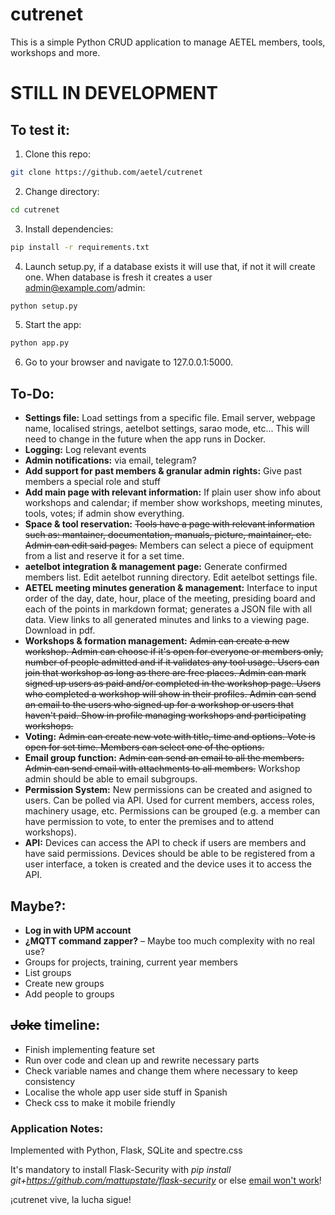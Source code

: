 # cutrenet
This is a simple Python CRUD application to manage AETEL members, tools, workshops and more.

# STILL IN DEVELOPMENT

## To test it:
1. Clone this repo:
```bash
git clone https://github.com/aetel/cutrenet
```
2. Change directory:
```bash
cd cutrenet
```
3. Install dependencies:
```bash
pip install -r requirements.txt
```
4. Launch setup.py, if a database exists it will use that, if not it will create one. When database is fresh it creates a user admin@example.com/admin:
```bash
python setup.py
```
5. Start the app:
```bash
python app.py
```
6. Go to your browser and navigate to 127.0.0.1:5000.

## To-Do:
* **Settings file:** Load settings from a specific file. Email server, webpage name, localised strings, aetelbot settings, sarao mode, etc... This will need to change in the future when the app runs in Docker.
* **Logging:** Log relevant events
* **Admin notifications:** via email, telegram?
* **Add support for past members & granular admin rights:** Give past members a special role and stuff
* **Add main page with relevant information:** If plain user show info about workshops and calendar; if member show workshops, meeting minutes, tools, votes; if admin show everything.
* **Space & tool reservation:** ~~Tools have a page with relevant information such as: mantainer, documentation, manuals, picture, maintainer, etc. Admin can edit said pages.~~ Members can select a piece of equipment from a list and reserve it for a set time.
* **aetelbot integration & management page:** Generate confirmed members list. Edit aetelbot running directory. Edit aetelbot settings file.
* **AETEL meeting minutes generation & management:** Interface to input order of the day, date, hour, place of the meeting, presiding board and each of the points in markdown format; generates a JSON file with all data. View links to all generated minutes and links to a viewing page. Download in pdf.
* **Workshops & formation management:** ~~Admin can create a new workshop. Admin can choose if it's open for everyone or members only, number of people admitted and if it validates any tool usage. Users can join that workshop as long as there are free places. Admin can mark signed up users as paid and/or completed in the workshop page. Users who completed a workshop will show in their profiles. Admin can send an email to the users who signed up for a workshop or users that haven't paid. Show in profile managing workshops and participating workshops.~~
* **Voting:** ~~Admin can create new vote with title, time and options. Vote is open for set time. Members can select one of the options.~~
* **Email group function:** ~~Admin can send an email to all the members. Admin can send email with attachments to all members.~~ Workshop admin should be able to email subgroups.
* **Permission System:** New permissions can be created and asigned to users. Can be polled via API. Used for current members, access roles, machinery usage, etc. Permissions can be grouped (e.g. a member can have permission to vote, to enter the premises and to attend workshops).
* **API:** Devices can access the API to check if users are members and have said permissions. Devices should be able to be registered from a user interface, a token is created and the device uses it to access the API.

## Maybe?:
* **Log in with UPM account**
* **¿MQTT command zapper?** – Maybe too much complexity with no real use?
* Groups for projects, training, current year members
* List groups
* Create new groups
* Add people to groups

## ~~Joke~~ timeline:
* Finish implementing feature set
* Run over code and clean up and rewrite necessary parts
* Check variable names and change them where necessary to keep consistency
* Localise the whole app user side stuff in Spanish
* Check css to make it mobile friendly

### Application Notes:
Implemented with Python, Flask, SQLite and spectre.css

It's mandatory to install Flask-Security with _pip install git+https://github.com/mattupstate/flask-security_ or else [email won't work](https://github.com/mattupstate/flask-security/issues/685#ref-commit-241acf2)!

¡cutrenet vive, la lucha sigue!